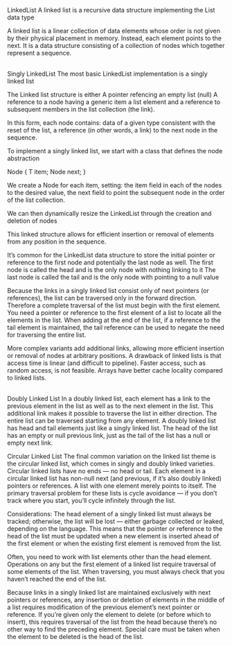 LinkedList
A linked list is a recursive data structure implementing the List data type

A linked list is a linear collection of data elements whose order is not given by their physical placement in memory. Instead, each element points to the next. It is a data structure consisting of a collection of nodes which together represent a sequence.
<br/><br/>

Singly LinkedList
The most basic LinkedList implementation is a singly linked list

The Linked list structure is either
A pointer refencing an empty list (null)
A reference to a node having a generic item a list element and a reference to subsequent members in the list collection (the link).

In this form, each node contains:
data of a given type consistent with the reset of the list,
a reference (in other words, a link) to the next node in the sequence.

To implement a singly linked list, we start with a class that defines the node abstraction

Node <T> {
   T item;
   Node next;
}

We create a Node for each item, setting:
the item field in each of the nodes to the desired value,
the next field to point the subsequent node in the order of the list collection.

We can then dynamically resize the LinkedList through the creation and deletion of nodes

This linked structure allows for efficient insertion or removal of elements from any position in the sequence.


It’s common for the LinkedList data structure to store the initial pointer or reference to the first node and potentially the last node as well.
The first node is called the head and is the only node with nothing linking to it
The last node is called the tail and is the only node with pointing to a null value

Because the links in a singly linked list consist only of next pointers (or references), the list can be traversed only in the forward direction.
Therefore a complete traversal of the list must begin with the first element.
You need a pointer or reference to the first element of a list to locate all the elements in the list. When adding at the end of the list, if a reference to the tail element is maintained, the tail reference can be used to negate the need for traversing the entire list.

More complex variants add additional links, allowing more efficient insertion or removal of nodes at arbitrary positions. A drawback of linked lists is that access time is linear (and difficult to pipeline). Faster access, such as random access, is not feasible. Arrays have better cache locality compared to linked lists.
<br/><br/>

Doubly Linked List
In a doubly linked list, each element has a link to the previous element in the list as well as to the next element in the list. This additional link makes it possible to traverse the list in either direction. The entire list can be traversed starting from any element. A doubly linked list has head and tail elements just like a singly linked list. The head of the list has an empty or null previous link, just as the tail of the list has a null or empty next link.

Circular Linked List
The final common variation on the linked list theme is the circular linked list, which comes in singly and doubly linked varieties. Circular linked lists have no ends — no head or tail. Each element in a circular linked list has non-null next (and previous, if it’s also doubly linked) pointers or references. A list with one element merely points to itself. The primary traversal problem for these lists is cycle avoidance — if you don’t track where you start, you’ll cycle infinitely through the list.

Considerations:
The head element of a singly linked list must always be tracked; otherwise, the list will be lost — either garbage collected or leaked, depending on the language. This means that the pointer or reference to the head of the list must be updated when a new element is inserted ahead of the first element or when the existing first element is removed from the list.


Often, you need to work with list elements other than the head element. Operations on any but the first element of a linked list require traversal of some elements of the list. When traversing, you must always check that you haven’t reached the end of the list.

Because links in a singly linked list are maintained exclusively with next pointers or references, any insertion or deletion of elements in the middle of a list requires modification of the previous element’s next pointer or reference. If you’re given only the element to delete (or before which to insert), this requires traversal of the list from the head because there’s no other way to find the preceding element. Special care must be taken when the element to be deleted is the head of the list.

